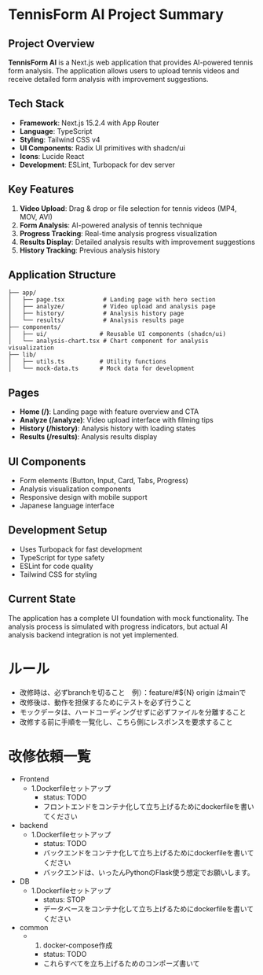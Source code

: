 # TennisForm AI Project Summary

## Project Overview

**TennisForm AI** is a Next.js web application that provides AI-powered tennis form analysis. The application allows users to upload tennis videos and receive detailed form analysis with improvement suggestions.

## Tech Stack

- **Framework**: Next.js 15.2.4 with App Router
- **Language**: TypeScript
- **Styling**: Tailwind CSS v4
- **UI Components**: Radix UI primitives with shadcn/ui
- **Icons**: Lucide React
- **Development**: ESLint, Turbopack for dev server

## Key Features

1. **Video Upload**: Drag & drop or file selection for tennis videos (MP4, MOV, AVI)
2. **Form Analysis**: AI-powered analysis of tennis technique
3. **Progress Tracking**: Real-time analysis progress visualization
4. **Results Display**: Detailed analysis results with improvement suggestions
5. **History Tracking**: Previous analysis history

## Application Structure

```
├── app/
│   ├── page.tsx           # Landing page with hero section
│   ├── analyze/           # Video upload and analysis page
│   ├── history/           # Analysis history page
│   └── results/           # Analysis results page
├── components/
│   ├── ui/               # Reusable UI components (shadcn/ui)
│   └── analysis-chart.tsx # Chart component for analysis visualization
├── lib/
│   ├── utils.ts          # Utility functions
│   └── mock-data.ts      # Mock data for development
```

## Pages

- **Home (/)**: Landing page with feature overview and CTA
- **Analyze (/analyze)**: Video upload interface with filming tips
- **History (/history)**: Analysis history with loading states
- **Results (/results)**: Analysis results display

## UI Components

- Form elements (Button, Input, Card, Tabs, Progress)
- Analysis visualization components
- Responsive design with mobile support
- Japanese language interface

## Development Setup

- Uses Turbopack for fast development
- TypeScript for type safety
- ESLint for code quality
- Tailwind CSS for styling

## Current State

The application has a complete UI foundation with mock functionality. The analysis process is simulated with progress indicators, but actual AI analysis backend integration is not yet implemented.

# ルール

- 改修時は、必ずbranchを切ること　例）：feature/#${N} origin はmainで
- 改修後は、動作を担保するためにテストを必ず行うこと
- モックデータは、ハードコーディングせずに必ずファイルを分離すること
- 改修する前に手順を一覧化し、こちら側にレスポンスを要求すること

# 改修依頼一覧

- Frontend
  - 1.Dockerfileセットアップ
    - status: TODO
    - フロントエンドをコンテナ化して立ち上げるためにdockerfileを書いてください
- backend
  - 1.Dockerfileセットアップ
    - status: TODO
    - バックエンドをコンテナ化して立ち上げるためにdockerfileを書いてください
    - バックエンドは、いったんPythonのFlask使う想定でお願いします。
- DB
  - 1.Dockerfileセットアップ
    - status: STOP
    - データベースをコンテナ化して立ち上げるためにdockerfileを書いてください
- common
  - 1. docker-compose作成
    - status: TODO
    - これらすべてを立ち上げるためのコンポーズ書いて
